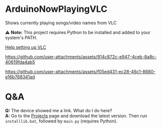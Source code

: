 # ArduinoNowPlayingVLC
Shows currently playing songs/video names from VLC

⚠️ **Note:** This project requires Python to be installed and added to your system's PATH.

[Help setting up VLC](./example1.mp4)

https://github.com/user-attachments/assets/914c872c-e947-4ceb-8a8c-40619fda4ab5

https://github.com/user-attachments/assets/f05ed431-ec28-46c1-8680-e16b788341ad

# Q&A

**Q:** The device showed me a link. What do I do here?  
**A:** Go to the [Projects](https://github.com/onepointfive-REAL/ArduinoNowPlayingVLC/releases) page and download the latest version. Then run `installlib.bat`, followed by `main.py` (requires Python).
